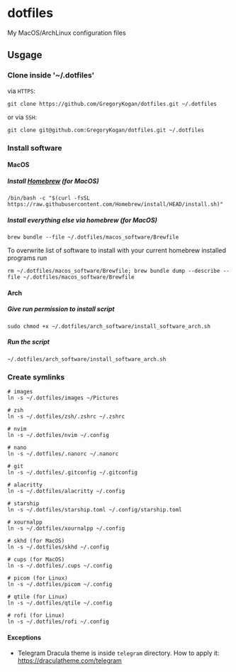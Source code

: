 # dotfiles
My MacOS/ArchLinux configuration files

## Usgage
### Clone inside '~/.dotfiles'
via `HTTPS`:
```shell
git clone https://github.com/GregoryKogan/dotfiles.git ~/.dotfiles
```
or via `SSH`:
```shell
git clone git@github.com:GregoryKogan/dotfiles.git ~/.dotfiles
```

### Install software
#### MacOS
##### Install [Homebrew](https://brew.sh/) (for MacOS)
```shell
/bin/bash -c "$(curl -fsSL https://raw.githubusercontent.com/Homebrew/install/HEAD/install.sh)"
```
##### Install everything else via homebrew (for MacOS)
```shell
brew bundle --file ~/.dotfiles/macos_software/Brewfile
```
To overwrite list of software to install with your current homebrew installed programs run
```shell
rm ~/.dotfiles/macos_software/Brewfile; brew bundle dump --describe --file ~/.dotfiles/macos_software/Brewfile
```
#### Arch
##### Give run permission to install script
```shell
sudo chmod +x ~/.dotfiles/arch_software/install_software_arch.sh
```
##### Run the script
```shell
~/.dotfiles/arch_software/install_software_arch.sh
```

### Create symlinks
```shell
# images
ln -s ~/.dotfiles/images ~/Pictures

# zsh
ln -s ~/.dotfiles/zsh/.zshrc ~/.zshrc

# nvim
ln -s ~/.dotfiles/nvim ~/.config

# nano
ln -s ~/.dotfiles/.nanorc ~/.nanorc

# git
ln -s ~/.dotfiles/.gitconfig ~/.gitconfig

# alacritty
ln -s ~/.dotfiles/alacritty ~/.config

# starship
ln -s ~/.dotfiles/starship.toml ~/.config/starship.toml

# xournalpp
ln -s ~/.dotfiles/xournalpp ~/.config

# skhd (for MacOS)
ln -s ~/.dotfiles/skhd ~/.config

# cups (for MacOS)
ln -s ~/.dotfiles/.cups ~/.config

# picom (for Linux)
ln -s ~/.dotfiles/picom ~/.config

# qtile (for Linux)
ln -s ~/.dotfiles/qtile ~/.config

# rofi (for Linux)
ln -s ~/.dotfiles/rofi ~/.config
```

#### Exceptions
- Telegram Dracula theme is inside `telegram` directory. How to apply it: https://draculatheme.com/telegram
